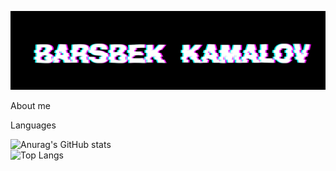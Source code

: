 [![Header](https://github.com/BarsbekKamalov/BarsbekKamalov/blob/main/assets/HEADER.jpg)](https://www.youtube.com/channel/UCXiBz8MfeYu8RMIvlNx5SzA)

About me 



Languages 

![Anurag's GitHub stats](https://github-readme-stats.vercel.app/api?username=BarsbekKamalov&show_icons=true&theme=tokyonight)
<br/>
![Top Langs](https://github-readme-stats.vercel.app/api/top-langs/?username=BarsbekKamalov&layout=compact)
<br/>


